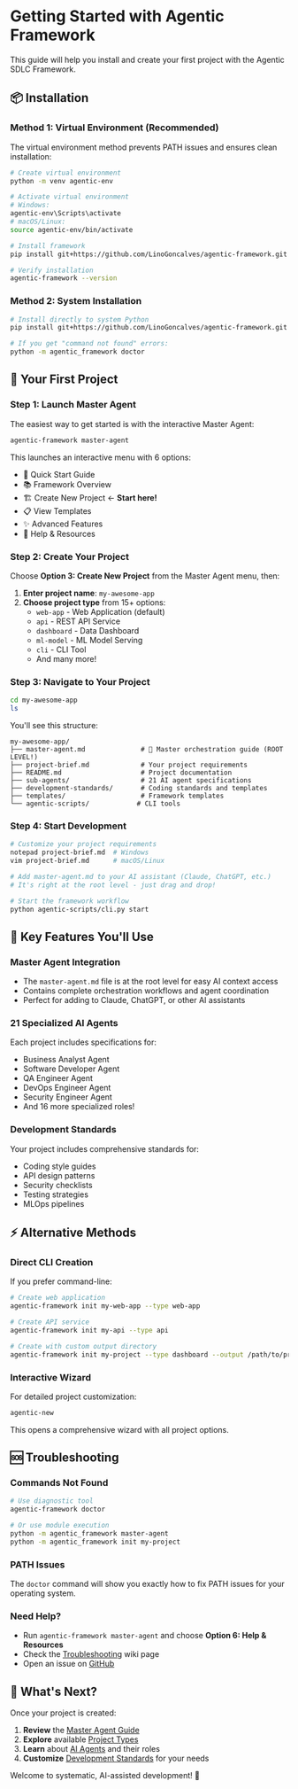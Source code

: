 # Getting Started with Agentic Framework

This guide will help you install and create your first project with the Agentic SDLC Framework.

## 📦 Installation

### Method 1: Virtual Environment (Recommended)

The virtual environment method prevents PATH issues and ensures clean installation:

```bash
# Create virtual environment
python -m venv agentic-env

# Activate virtual environment
# Windows:
agentic-env\Scripts\activate
# macOS/Linux:
source agentic-env/bin/activate

# Install framework
pip install git+https://github.com/LinoGoncalves/agentic-framework.git

# Verify installation
agentic-framework --version
```

### Method 2: System Installation

```bash
# Install directly to system Python
pip install git+https://github.com/LinoGoncalves/agentic-framework.git

# If you get "command not found" errors:
python -m agentic_framework doctor
```

## 🚀 Your First Project

### Step 1: Launch Master Agent

The easiest way to get started is with the interactive Master Agent:

```bash
agentic-framework master-agent
```

This launches an interactive menu with 6 options:
- 🚀 Quick Start Guide
- 📚 Framework Overview  
- 🏗️ Create New Project ← **Start here!**
- 📋 View Templates
- ✨ Advanced Features
- 📖 Help & Resources

### Step 2: Create Your Project

Choose **Option 3: Create New Project** from the Master Agent menu, then:

1. **Enter project name**: `my-awesome-app`
2. **Choose project type** from 15+ options:
   - `web-app` - Web Application (default)
   - `api` - REST API Service
   - `dashboard` - Data Dashboard
   - `ml-model` - ML Model Serving
   - `cli` - CLI Tool
   - And many more!

### Step 3: Navigate to Your Project

```bash
cd my-awesome-app
ls
```

You'll see this structure:
```
my-awesome-app/
├── master-agent.md              # 🎯 Master orchestration guide (ROOT LEVEL!)
├── project-brief.md             # Your project requirements
├── README.md                    # Project documentation
├── sub-agents/                  # 21 AI agent specifications
├── development-standards/       # Coding standards and templates
├── templates/                   # Framework templates
└── agentic-scripts/            # CLI tools
```

### Step 4: Start Development

```bash
# Customize your project requirements
notepad project-brief.md  # Windows
vim project-brief.md      # macOS/Linux

# Add master-agent.md to your AI assistant (Claude, ChatGPT, etc.)
# It's right at the root level - just drag and drop!

# Start the framework workflow
python agentic-scripts/cli.py start
```

## 🎯 Key Features You'll Use

### Master Agent Integration
- The `master-agent.md` file is at the root level for easy AI context access
- Contains complete orchestration workflows and agent coordination
- Perfect for adding to Claude, ChatGPT, or other AI assistants

### 21 Specialized AI Agents
Each project includes specifications for:
- Business Analyst Agent
- Software Developer Agent  
- QA Engineer Agent
- DevOps Engineer Agent
- Security Engineer Agent
- And 16 more specialized roles!

### Development Standards
Your project includes comprehensive standards for:
- Coding style guides
- API design patterns
- Security checklists
- Testing strategies
- MLOps pipelines

## ⚡ Alternative Methods

### Direct CLI Creation
If you prefer command-line:

```bash
# Create web application
agentic-framework init my-web-app --type web-app

# Create API service
agentic-framework init my-api --type api

# Create with custom output directory
agentic-framework init my-project --type dashboard --output /path/to/projects
```

### Interactive Wizard
For detailed project customization:

```bash
agentic-new
```

This opens a comprehensive wizard with all project options.

## 🆘 Troubleshooting

### Commands Not Found
```bash
# Use diagnostic tool
agentic-framework doctor

# Or use module execution
python -m agentic_framework master-agent
python -m agentic_framework init my-project
```

### PATH Issues
The `doctor` command will show you exactly how to fix PATH issues for your operating system.

### Need Help?
- Run `agentic-framework master-agent` and choose **Option 6: Help & Resources**
- Check the [Troubleshooting](Troubleshooting) wiki page
- Open an issue on [GitHub](https://github.com/LinoGoncalves/agentic-framework/issues)

## 🎉 What's Next?

Once your project is created:
1. **Review** the [Master Agent Guide](Master-Agent-Guide) 
2. **Explore** available [Project Types](Project-Types)
3. **Learn** about [AI Agents](AI-Agents) and their roles
4. **Customize** [Development Standards](Development-Standards) for your needs

Welcome to systematic, AI-assisted development! 🚀